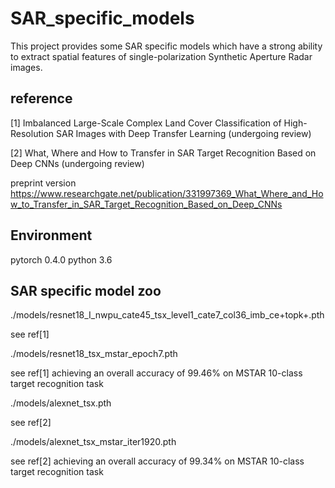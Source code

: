 # SAR_specific_models

This project provides some SAR specific models which have a strong ability to extract spatial features of single-polarization Synthetic Aperture Radar images.

## reference
[1] Imbalanced Large-Scale Complex Land Cover Classification of High-Resolution SAR Images with Deep Transfer Learning (undergoing review)

[2] What, Where and How to Transfer in SAR Target Recognition Based on Deep CNNs (undergoing review)

preprint version https://www.researchgate.net/publication/331997369_What_Where_and_How_to_Transfer_in_SAR_Target_Recognition_Based_on_Deep_CNNs

## Environment
pytorch 0.4.0
python 3.6

## SAR specific model zoo
./models/resnet18_I_nwpu_cate45_tsx_level1_cate7_col36_imb_ce+topk+.pth
  
  see ref[1]

./models/resnet18_tsx_mstar_epoch7.pth
  
  see ref[1] achieving an overall accuracy of 99.46% on MSTAR 10-class target recognition task

./models/alexnet_tsx.pth

  see ref[2]

./models/alexnet_tsx_mstar_iter1920.pth
  
  see ref[2] achieving an overall accuracy of 99.34% on MSTAR 10-class target recognition task
